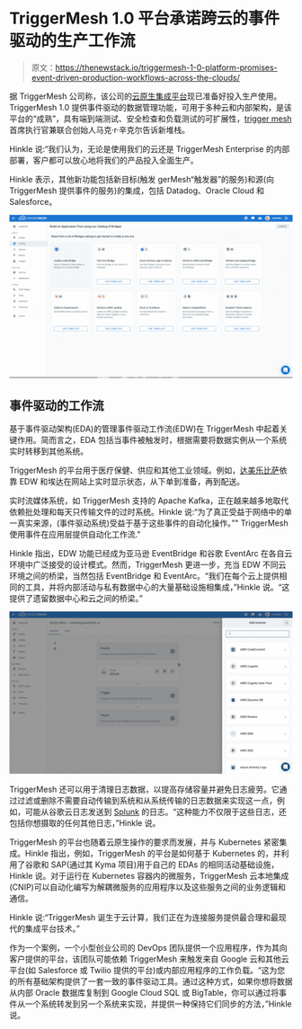 # TriggerMesh 1.0 平台承诺跨云的事件驱动的生产工作流

> 原文：<https://thenewstack.io/triggermesh-1-0-platform-promises-event-driven-production-workflows-across-the-clouds/>

据 TriggerMesh 公司称，该公司的[云原生集成平台](https://triggermesh.com/)现已准备好投入生产使用。TriggerMesh 1.0 提供事件驱动的数据管理功能，可用于多种云和内部架构，是该平台的“成熟”，具有端到端测试、安全检查和负载测试的可扩展性，[trigger mesh](https://www.linkedin.com/in/markrhinkle)首席执行官兼联合创始人马克·r·辛克尔告诉新堆栈。

Hinkle 说:“我们认为，无论是使用我们的云还是 TriggerMesh Enterprise 的内部部署，客户都可以放心地将我们的产品投入全面生产。

Hinkle 表示，其他新功能包括新目标(触发 gerMesh“触发器”的服务)和源(向 TriggerMesh 提供事件的服务)的集成，包括 Datadog、Oracle Cloud 和 Salesforce。

![](img/bc40a7df7bd013c1a2c6cb5099116bd3.png)

## 事件驱动的工作流

基于事件驱动架构(EDA)的管理事件驱动工作流(EDW)在 TriggerMesh 中起着关键作用。简而言之，EDA 包括当事件被触发时，根据需要将数据实例从一个系统实时转移到其他系统。

TriggerMesh 的平台用于医疗保健、供应和其他工业领域。例如，[达美乐比萨](https://www.dominos.com)依靠 EDW 和埃达在网站上实时显示状态，从下单到准备，再到配送。

实时流媒体系统，如 TriggerMesh 支持的 Apache Kafka，正在越来越多地取代依赖批处理和每天只传输文件的过时系统。Hinkle 说:“为了真正受益于网络中的单一真实来源，(事件驱动系统)受益于基于这些事件的自动化操作。”" TriggerMesh 使用事件在应用层提供自动化工作流."

Hinkle 指出，EDW 功能已经成为亚马逊 EventBridge 和谷歌 EventArc 在各自云环境中广泛接受的设计模式。然而，TriggerMesh 更进一步，充当 EDW 不同云环境之间的桥梁，当然包括 EventBridge 和 EventArc。“我们在每个云上提供相同的工具，并将内部活动与私有数据中心的大量基础设施相集成，”Hinkle 说。“这提供了遗留数据中心和云之间的桥梁。”

![](img/58217e03410ed15c1def3e20752d818a.png)

TriggerMesh 还可以用于清理日志数据，以提高存储容量并避免日志疲劳。它通过过滤或删除不需要自动传输到系统和从系统传输的日志数据来实现这一点，例如，可能从谷歌云日志发送到 [Splunk](https://www.splunk.com/fr_fr) 的日志。“这种能力不仅限于这些日志，还包括你想摄取的任何其他日志，”Hinkle 说。

TriggerMesh 的平台也随着云原生操作的要求而发展，并与 Kubernetes 紧密集成。Hinkle 指出，例如，TriggerMesh 的平台是如何基于 Kubernetes 的，并利用了谷歌和 SAP(通过其 Kyma 项目)用于自己的 EDAs 的相同活动基础设施，Hinkle 说。对于运行在 Kubernetes 容器内的微服务，TriggerMesh 云本地集成(CNIP)可以自动化编写为解耦微服务的应用程序以及这些服务之间的业务逻辑和通信。

Hinkle 说:“TriggerMesh 诞生于云计算，我们正在为连接服务提供最合理和最现代的集成平台技术。”

作为一个案例，一个小型创业公司的 DevOps 团队提供一个应用程序，作为其向客户提供的平台，该团队可能依赖 TriggerMesh 来触发来自 Google 云和其他云平台(如 Salesforce 或 Twilio 提供的平台)或内部应用程序的工作负载。“这为您的所有基础架构提供了一套一致的事件驱动工具。通过这种方式，如果你想将数据从内部 Oracle 数据库复制到 Google Cloud SQL 或 BigTable，你可以通过将事件从一个系统转发到另一个系统来实现，并提供一种保持它们同步的方法，”Hinkle 说。

<svg xmlns:xlink="http://www.w3.org/1999/xlink" viewBox="0 0 68 31" version="1.1"><title>Group</title> <desc>Created with Sketch.</desc></svg>
